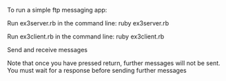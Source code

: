 To run a simple ftp messaging app:

Run ex3server.rb in the command line: ruby ex3server.rb

Run ex3client.rb in the command line: ruby ex3client.rb

Send and receive messages

Note that once you have pressed return, further messages will not be sent. You must wait for a response before sending further messages